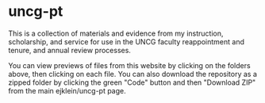 # uncg-pt
This is a collection of materials and evidence from my instruction, scholarship, and service for use in the UNCG faculty reappointment and tenure, and annual review processes.

You can view previews of files from this website by clicking on the folders above, then clicking on each file. You can also download the repository as a zipped folder by clicking the green "Code" button and then "Download ZIP" from the main ejklein/uncg-pt page.
